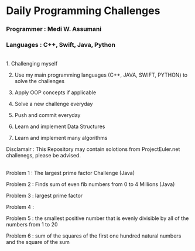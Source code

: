 
# Daily Programming Challenges
### Programmer : Medi W. Assumani
### Languages : C++, Swift, Java, Python
 </br>     
1. Challenging myself 

2. Use my main programming languages (C++, JAVA, SWIFT, PYTHON) to solve the challenges

3. Apply OOP concepts if applicable

4. Solve a new challenge everyday

5. Push and commit everyday

6. Learn and implement Data Structures

7. Learn and implement many algorithms

Disclamair : This Repository may contain solotions from ProjectEuler.net challenegs, please be advised.

</br>
Problem 1 : The largest prime factor Challenge (Java)

Problem 2 : Finds sum of even fib numbers from 0 to 4 Millions (Java)

Problem 3 : largest prime factor

Problem 4 :

Problem 5 : the smallest positive number that is evenly divisible by all of the numbers from 1 to 20

Problem 6 : sum of the squares of the  first one hundred natural numbers and the square of the sum


